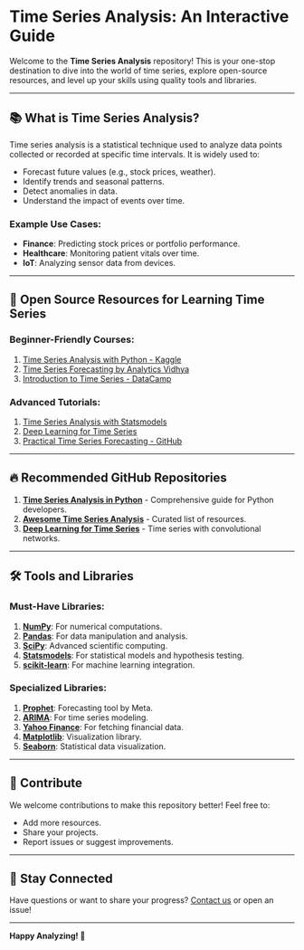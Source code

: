 
# Time Series Analysis: An Interactive Guide

Welcome to the **Time Series Analysis** repository! This is your one-stop destination to dive into the world of time series, explore open-source resources, and level up your skills using quality tools and libraries.

---

## 📚 What is Time Series Analysis?
Time series analysis is a statistical technique used to analyze data points collected or recorded at specific time intervals. It is widely used to:

- Forecast future values (e.g., stock prices, weather).
- Identify trends and seasonal patterns.
- Detect anomalies in data.
- Understand the impact of events over time.

### Example Use Cases:
- **Finance**: Predicting stock prices or portfolio performance.
- **Healthcare**: Monitoring patient vitals over time.
- **IoT**: Analyzing sensor data from devices.

---

## 🔗 Open Source Resources for Learning Time Series

### Beginner-Friendly Courses:
1. [Time Series Analysis with Python - Kaggle](https://www.kaggle.com/learn/time-series)
2. [Time Series Forecasting by Analytics Vidhya](https://courses.analyticsvidhya.com/courses/time-series-forecasting)
3. [Introduction to Time Series - DataCamp](https://www.datacamp.com/courses/introduction-to-time-series-analysis)

### Advanced Tutorials:
1. [Time Series Analysis with Statsmodels](https://www.statsmodels.org/stable/tsa.html)
2. [Deep Learning for Time Series](https://github.com/jbrownlee/Datasets)
3. [Practical Time Series Forecasting - GitHub](https://github.com/cran/forecast)

---

## 🔥 Recommended GitHub Repositories
1. **[Time Series Analysis in Python](https://github.com/joaquinamatrodrigo/time-series-analysis)** - Comprehensive guide for Python developers.
2. **[Awesome Time Series Analysis](https://github.com/MaxBenChrist/awesome-time-series-analysis)** - Curated list of resources.
3. **[Deep Learning for Time Series](https://github.com/philipperemy/keras-tcn)** - Time series with convolutional networks.

---

## 🛠️ Tools and Libraries

### Must-Have Libraries:
1. **[NumPy](https://numpy.org/)**: For numerical computations.
2. **[Pandas](https://pandas.pydata.org/)**: For data manipulation and analysis.
3. **[SciPy](https://scipy.org/)**: Advanced scientific computing.
4. **[Statsmodels](https://www.statsmodels.org/)**: For statistical models and hypothesis testing.
5. **[scikit-learn](https://scikit-learn.org/)**: For machine learning integration.

### Specialized Libraries:
1. **[Prophet](https://facebook.github.io/prophet/)**: Forecasting tool by Meta.
2. **[ARIMA](https://www.statsmodels.org/stable/generated/statsmodels.tsa.arima.model.ARIMA.html)**: For time series modeling.
3. **[Yahoo Finance](https://pypi.org/project/yfinance/)**: For fetching financial data.
4. **[Matplotlib](https://matplotlib.org/)**: Visualization library.
5. **[Seaborn](https://seaborn.pydata.org/)**: Statistical data visualization.

---

## 🤝 Contribute
We welcome contributions to make this repository better! Feel free to:
- Add more resources.
- Share your projects.
- Report issues or suggest improvements.

---

## 📧 Stay Connected
Have questions or want to share your progress? [Contact us](mailto:soumyasankar99@.com) or open an issue!

---

**Happy Analyzing! 🚀**


